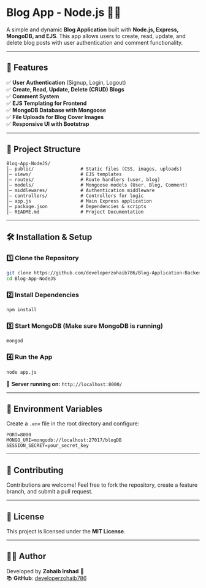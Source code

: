 # Blog App - Node.js 📝🚀  

A simple and dynamic **Blog Application** built with **Node.js, Express, MongoDB, and EJS**. This app allows users to create, read, update, and delete blog posts with user authentication and comment functionality.  

---

## 📌 Features  
✅ **User Authentication** (Signup, Login, Logout)  
✅ **Create, Read, Update, Delete (CRUD) Blogs**  
✅ **Comment System**  
✅ **EJS Templating for Frontend**  
✅ **MongoDB Database with Mongoose**  
✅ **File Uploads for Blog Cover Images**  
✅ **Responsive UI with Bootstrap**  

---

## 💂️ Project Structure
```
Blog-App-NodeJS/
│— public/                 # Static files (CSS, images, uploads)
│— views/                  # EJS templates
│— routes/                 # Route handlers (user, blog)
│— models/                 # Mongoose models (User, Blog, Comment)
│— middlewares/            # Authentication middleware
│— controllers/            # Controllers for logic
│— app.js                  # Main Express application
│— package.json            # Dependencies & scripts
│— README.md               # Project Documentation
```

---

## 🛠 Installation & Setup  

### 1️⃣ Clone the Repository  
```sh
git clone https://github.com/developerzohaib786/Blog-Application-Backend-NodeJS.git
cd Blog-App-NodeJS
```

### 2️⃣ Install Dependencies  
```sh
npm install
```

### 3️⃣ Start MongoDB (Make sure MongoDB is running)  
```sh
mongod
```

### 4️⃣ Run the App  
```sh
node app.js
```
🚀 **Server running on:** `http://localhost:8000/`

---

## 🔑 Environment Variables
Create a `.env` file in the root directory and configure:  
```
PORT=8000
MONGO_URI=mongodb://localhost:27017/blogDB
SESSION_SECRET=your_secret_key
```

---

## 🤝 Contributing
Contributions are welcome! Feel free to fork the repository, create a feature branch, and submit a pull request.  

---

## 🐜 License
This project is licensed under the **MIT License**.  

---

## 👨‍💻 Author
Developed by **Zohaib Irshad** 🚀  
📚 **GitHub**: [developerzohaib786](https://github.com/developerzohaib786)  
